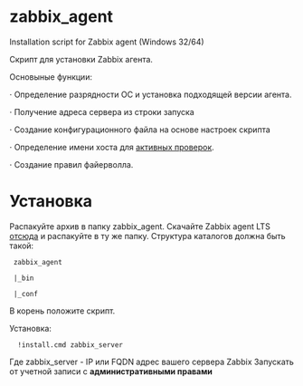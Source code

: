 

# zabbix_agent
Installation script for Zabbix agent (Windows 32/64)

Скрипт для установки Zabbix агента.

Основыные функции:
 
 ⋅ Определение разрядности ОС и установка подходящей версии агента.
 
 ⋅ Получение адреса сервера из строки запуска
 
 ⋅ Создание конфигурационного файла на основе настроек скрипта
 
 ⋅ Определение имени хоста для [активных проверок](https://www.zabbix.com/documentation/current/ru/manual/appendix/items/activepassive).
 
 ⋅ Создание правил файерволла.

# Установка

Распакуйте архив в папку zabbix_agent. 
Cкачайте Zabbix agent LTS [отсюда](https://www.zabbix.com/download_agents)  и распакуйте в ту же папку.
Структура каталогов должна быть такой:  

     zabbix_agent
     
     |_bin
     
     |_conf
     

 В корень положите скрипт.
 
  Установка:

      !install.cmd zabbix_server

 Где zabbix_server - IP или FQDN адрес вашего сервера Zabbix
 Запускать от учетной записи с **административными правами**

